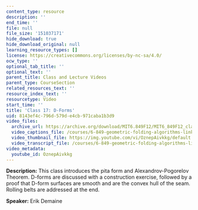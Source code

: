 ```yaml
---
content_type: resource
description: ''
end_time: ''
file: null
file_size: '151037171'
hide_download: true
hide_download_original: null
learning_resource_types: []
license: https://creativecommons.org/licenses/by-nc-sa/4.0/
ocw_type: ''
optional_tab_title: ''
optional_text: ''
parent_title: Class and Lecture Videos
parent_type: CourseSection
related_resources_text: ''
resource_index_text: ''
resourcetype: Video
start_time: ''
title: 'Class 17: D-Forms'
uid: 8143ef4c-796d-579d-e4cb-971caba1b3d9
video_files:
  archive_url: https://archive.org/download/MIT6.849F12/MIT6_849F12_class17_300k.mp4
  video_captions_file: /courses/6-849-geometric-folding-algorithms-linkages-origami-polyhedra-fall-2012/97f7f009b98d54c1b5fbc30de922cea1_OznepAivkkg.vtt
  video_thumbnail_file: https://img.youtube.com/vi/OznepAivkkg/default.jpg
  video_transcript_file: /courses/6-849-geometric-folding-algorithms-linkages-origami-polyhedra-fall-2012/c3cdacd827185ee02e042747b7f9b234_OznepAivkkg.pdf
video_metadata:
  youtube_id: OznepAivkkg
---
```


**Description:** This class introduces the pita form and Alexandrov-Pogorelov Theorem. D-forms are discussed with a construction exercise, followed by a proof that D-form surfaces are smooth and are the convex hull of the seam. Rolling belts are addressed at the end.

**Speaker:** Erik Demaine

